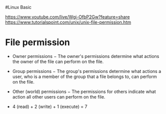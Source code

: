 #Linux Basic

https://www.youtube.com/live/Wgi-OfbP2Gw?feature=share
https://www.tutorialspoint.com/unix/unix-file-permission.htm
# File permission
- Owner permissions − The owner's permissions determine what actions the owner of the file can perform on the file.

- Group permissions − The group's permissions determine what actions a user, who is a member of the group that a file belongs to, can perform on the file.

- Other (world) permissions − The permissions for others indicate what action all other users can perform on the file.
- 4 (read) + 2 (write) + 1 (execute) = 7